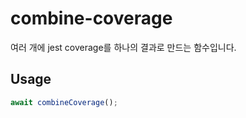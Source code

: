 # combine-coverage

여러 개에 jest coverage를 하나의 결과로 만드는 함수입니다.

## Usage

```typescript
await combineCoverage();
```
